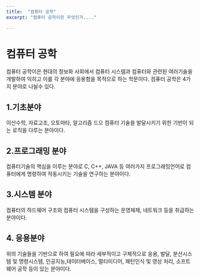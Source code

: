```yaml
---
title:  "컴퓨터 공학"
excerpt: "컴퓨터 공학이란 무엇인가...."

---
```


# 컴퓨터 공학
컴퓨터 공학이은 현대의 정보화 사회에서 컴퓨터 시스템과 컴퓨터와 관련된 여러기술을 개발하여 익히고 이를 각 분야에 응용함을 목적으로 하는 학문이다.
컴퓨터 공학은 4가지 분야로 나뉠수 있다. 

## 1.기초분야
이산수학, 자료고조, 오토마타, 알고리즘 드으 컴퓨터 기술을 발달시키기 위한 기반이 되는 로직을 다루는 분야이다. 

## 2.프로그래밍 분야
컴퓨터기술의 핵심을 이루는 분야로 C, C++, JAVA 등 여러가지 프로그래밍언어로 컴퓨터에게 명령하여 작동시키는 기술을 연구하는 분야이다.

## 3.시스템 분야
컴퓨터의 하드웨어 구조와 컴퓨터 시스템을 구성하는 운영체제, 네트워크 등을 취급하는 분야이다.

## 4. 응용분야
위의 기술들을 기반으로 하여 필요에 따라 세부적이고 구체적으로 응용, 발달, 분산시스템 및 명령시스템, 인공지능,테이터베이스, 멀티미디어, 패턴인식 및 
영상 처리, 소프트웨어 공학 등이 있는 분야이다. 
